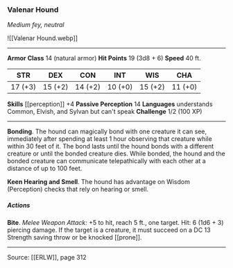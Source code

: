 ### Valenar Hound
_Medium fey, neutral_

![[Valenar Hound.webp]]




---

**Armor Class** 14 (natural armor)
**Hit Points** 19 (3d8 + 6)
**Speed** 40 ft.

| STR     | DEX     | CON     | INT     | WIS     | CHA     |
|---------|---------|---------|---------|---------|---------|
| 17 (+3) | 15 (+2) | 14 (+2) | 10 (+0) | 15 (+2) | 11 (+0) |

**Skills** [[perception]] +4
**Passive Perception** 14
**Languages** understands Common, Elvish, and Sylvan but can't speak
**Challenge** 1/2 (100 XP)

---

**Bonding**. The hound can magically bond with one creature it can see, immediately after spending at least 1 hour observing that creature while within 30 feet of it. The bond lasts until the hound bonds with a different creature or until the bonded creature dies. While bonded, the hound and the bonded creature can communicate telepathically with each other at a distance of up to 100 feet.

**Keen Hearing and Smell**. The hound has advantage on Wisdom (Perception) checks that rely on hearing or smell.

##### Actions
**Bite**. _Melee Weapon Attack:_ +5 to hit, reach 5 ft., one target. Hit: 6 (1d6 + 3) piercing damage. If the target is a creature, it must succeed on a DC 13 Strength saving throw or be knocked [[prone]].


---

Source: [[ERLW]], page 312
